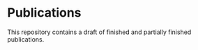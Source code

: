 Publications
============

This repository contains a draft of finished and partially finished publications.

